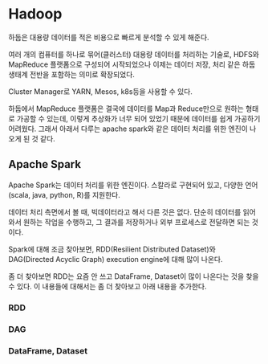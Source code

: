 # Hadoop

하둡은 대용량 데이터를 적은 비용으로 빠르게 분석할 수 있게 해준다.

여러 개의 컴퓨터를 하나로 묶어(클러스터) 대용량 데이터를 처리하는 기술로, HDFS와 MapReduce 플랫폼으로 구성되어 시작되었으나 이제는 데이터 저장, 처리 같은 하둡 생태계 전반을 포함하는 의미로 확장되었다.

Cluster Manager로 YARN, Mesos, k8s등을 사용할 수 있다.

하둡에서 MapReduce 플랫폼은 결국에 데이터를 Map과 Reduce만으로 원하는 형태로 가공할 수 있는데, 이렇게 추상화가 너무 되어 있었기 때문에 데이터를 쉽게 가공하기 어려웠다. 그래서 아래서 다루는 apache spark와 같은 데이터 처리를 위한 엔진이 나오게 된 것 같다.

## Apache Spark

Apache Spark는 데이터 처리를 위한 엔진이다. 스칼라로 구현되어 있고, 다양한 언어(scala, java, python, R)를 지원한다.

데이터 처리 측면에서 볼 때, 빅데이터라고 해서 다른 것은 없다. 단순히 데이터를 읽어와서 원하는 작업을 수행하고, 그 결과를 저장하거나 외부 프로세스로 전달하면 되는 것이다.

Spark에 대해 조금 찾아보면, RDD(Resilient Distributed Dataset)와 DAG(Directed Acyclic Graph) execution engine에 대해 많이 나온다.

좀 더 찾아보면 RDD는 요즘 안 쓰고 DataFrame, Dataset이 많이 나온다는 것을 찾을 수 있다. 이 내용들에 대해서는 좀 더 찾아보고 아래 내용을 추가한다.

### RDD

### DAG

### DataFrame, Dataset
